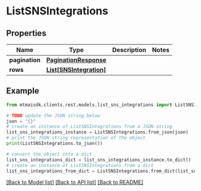# ListSNSIntegrations


## Properties

Name | Type | Description | Notes
------------ | ------------- | ------------- | -------------
**pagination** | [**PaginationResponse**](PaginationResponse.md) |  | 
**rows** | [**List[SNSIntegration]**](SNSIntegration.md) |  | 

## Example

```python
from mtmaisdk.clients.rest.models.list_sns_integrations import ListSNSIntegrations

# TODO update the JSON string below
json = "{}"
# create an instance of ListSNSIntegrations from a JSON string
list_sns_integrations_instance = ListSNSIntegrations.from_json(json)
# print the JSON string representation of the object
print(ListSNSIntegrations.to_json())

# convert the object into a dict
list_sns_integrations_dict = list_sns_integrations_instance.to_dict()
# create an instance of ListSNSIntegrations from a dict
list_sns_integrations_from_dict = ListSNSIntegrations.from_dict(list_sns_integrations_dict)
```
[[Back to Model list]](../README.md#documentation-for-models) [[Back to API list]](../README.md#documentation-for-api-endpoints) [[Back to README]](../README.md)


